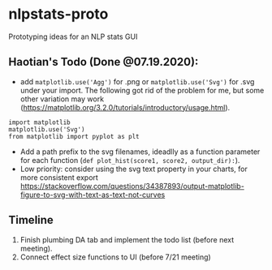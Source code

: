 # nlpstats-proto
Prototyping ideas for an NLP stats GUI

## Haotian's Todo (Done @07.19.2020):
* add `matplotlib.use('Agg')` for .png or `matplotlib.use('Svg')` for .svg under your import. The following got rid of the problem for me, but some other variation may work (https://matplotlib.org/3.2.0/tutorials/introductory/usage.html).
```
import matplotlib
matplotlib.use('Svg')
from matplotlib import pyplot as plt
```
* Add a path prefix to the svg filenames, ideadlly as a function parameter for each function (`def plot_hist(score1, score2, output_dir):`).
* Low priority: consider using the svg text property in your charts, for more consistent export https://stackoverflow.com/questions/34387893/output-matplotlib-figure-to-svg-with-text-as-text-not-curves

## Timeline

1. Finish plumbing DA tab and implement the todo list (before next meeting).
2. Connect effect size functions to UI (before 7/21 meeting)
